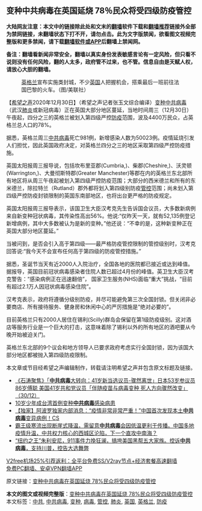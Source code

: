  <h2>变种中共病毒在英国延烧 78％民众将受四级防疫管控</h2> <p class="notice"><b>大陆网友注意：本文中的链接除此处和文末的<a href="https://github.com/bannedbook/fanqiang" >翻墙</a>软件下载和<a href="https://github.com/killgcd/justmysocks/blob/master/README.md">翻墙推荐</a>链接外全部为禁网链接，未翻墙状态下打不开，请勿点击。此为文字版禁闻，欲看图文视频完整版和更多禁闻，请下载<a href="https://github.com/bannedbook/fanqiang">翻墙软件或APP</a>后翻墙上禁闻网。</p><p>备注：翻墙看新闻非常安全，翻墙以真实身份发表敏感言论有一定风险，但只看不说则没有任何风险，翻的人太多，政府管不过来，也不管。信息自由是天赋人权，请放心大胆的翻墙。</b></p>  <div class="entry"> <figure> <p><figcaption><a href="https://www.bannedbook.org/bnews/tag/%e8%8b%b1%e6%a0%bc%e5%85%b0/" class="st_tag internal_tag" rel="tag" title="标签 英格兰 下的日志">英格兰</a>宣布实施类封城，不少<a href="https://www.bannedbook.org/bnews/tag/%e8%8b%b1%e5%9b%bd/" class="st_tag internal_tag" rel="tag" title="标签 英国 下的日志">英国</a>人把握机会，搭乘最后一班前往法国巴黎的火车。（图/美联社）</figcaption></figure> <p>【<span class='wp_keywordlink_affiliate'><a href="https://www.soundofhope.org" title="希望之声" target="_blank">希望之声</a></span>2020年12月30日】（希望之声记者张玉文综合编译）<a href="https://www.bannedbook.org/bnews/tag/%E5%8F%98%E7%A7%8D/" class="st_tag internal_tag" rel="tag" title="标签 变种 下的日志">变种</a><a href="https://www.bannedbook.org/bnews/tag/%e4%b8%ad%e5%85%b1/" class="st_tag internal_tag" rel="tag" title="标签 中共 下的日志">中共</a><a href="https://www.bannedbook.org/bnews/tag/%e7%97%85%e6%af%92/" class="st_tag internal_tag" rel="tag" title="标签 病毒 下的日志">病毒</a>（武汉<a href="https://www.bannedbook.org/bnews/tag/%e8%82%ba%e7%82%8e/" class="st_tag internal_tag" rel="tag" title="标签 肺炎 下的日志">肺炎</a>或新冠病毒）正在英国大部分地区蔓延，当地时间周三（12月30日）午夜起，四分之三的英格兰被划入第四级严控<a href="https://www.bannedbook.org/bnews/tag/%E9%98%B2%E7%96%AB/" class="st_tag internal_tag" rel="tag" title="标签 防疫 下的日志">防疫</a>范围，波及4400万民众，占英格兰总人口的78%。</p> <p>据悉，英格兰周三<a href="https://www.bannedbook.org/bnews/tag/%e4%b8%ad%e5%85%b1%e7%97%85%e6%af%92/" class="st_tag internal_tag" rel="tag" title="标签 中共病毒 下的日志">中共病毒</a>死亡981例，新增感染人数为50023例。疫情延烧引发人们担忧，因此英国政府决定，对英格兰四分之三的地区采取第四级严控防疫措施。</p> <p>英国太阳报周三报导说，包括坎布里亚郡(Cumbria,)、柴郡(Cheshire,)、沃灵顿(Warrington,)、大曼彻斯特郡(Greater Manchester)等郡在内的英格兰东北部所有地区将从周三午夜起被划入第四级严控防疫范围；大部分的西米德兰和所有的东米德兰，除拉特兰（Rutland）郡外都将划入第四级别防疫<a href="https://www.bannedbook.org/bnews/tag/%E7%AE%A1%E6%8E%A7/" class="st_tag internal_tag" rel="tag" title="标签 管控 下的日志">管控</a>范围；尚未划入第四级严控防疫封锁限制的英国东南部地区，也将出台更严格的防疫规定。</p>  <p>英国太阳报周三报导表示，该国卫生大臣汉考克先生告诉国会议员，大多数新病例来自新变种冠状病毒，其传染性高出56%。他说:“仅昨天一天，就有52,135例登记新增病例，其中大多数被认为是新的变种。”他还说：“不幸的是，这种新变种正在英国大部分地区蔓延。”</p> <p>当被问到，是否会引入高于第四级——最严格防疫管控限制的管控级别时，汉考克回答说:“我今天不会宣布任何高于第四级的防疫管控措施。”</p> <p>据悉，圣诞节当天有近2000人入院治疗，全国各地的医院都已接近或达到峰值。据报导，英国目前冠状病毒感染者住院人数已超过4月份的峰值。英卫生大臣汉考克警告：“感染病例正在迅速翻倍”， 国家卫生服务(NHS)面临“重大”挑战，“目前有超过2.1万人因冠状病毒感染住院”。</p>  <p>汉考克表示，政府将遵循分级别防疫，并尽可能避免第三次全国封锁。但关闭非必要商店、所有接待服务、健身房和休闲中心的严厉措施是“绝对必要的”。</p> <p>目前英格兰只有2000人居住在锡利(Scilly)群岛会保留在第1级防疫级别。这对酒店等服务行业是一个巨大的打击，这意味着除了锡利以外的所有地区的酒吧要从今晚开始被迫关门。</p> <p>英格兰东北部的9个议会和地方领导人已要求政府考虑实行全国封锁，因为该国大部分地区都被抛入第四级防疫限制。</p>  <p>本文章或节目经希望之声编辑制作，转载请注明希望之声并包含原文标题及链接。</p> <ul class='op-related-articles' title='相关阅读'> <li><a href='https://www.bannedbook.org/bnews/bannedvideo/20201231/1458169.html' target='_blank'>《石涛聚焦》「<b>中共病毒</b>大转向：41岁新当选议员-骤然离世」日本53岁参议员 86岁傅聪 美国41岁共和党议员「伴随疫苗与病毒变种 死人方向骤然改变」（30/12）</a></li> <li><a href='https://www.bannedbook.org/bnews/cnnews/20201231/1458162.html' target='_blank'>10岁少年成台湾首例变种<b>中共病毒</b>感染病患</a></li> <li><a href='https://www.bannedbook.org/bnews/bannedvideo/20201231/1458152.html' target='_blank'>【独家】阿波罗独家内部消息：“疫情非常非常严重！”中国首次发现本土<b>中共病毒</b>变异病例！CS</a></li> <li><a href='https://www.bannedbook.org/bnews/bannedvideo/20201231/1458109.html' target='_blank'>霸王级寒流出现断崖式降温，需留意<b>中共病毒</b>会因低温更利于传播。中国多地疫情升温，中共权力核心的西城区沦陷，下一个直攻中南海？</a></li> <li><a href='https://www.bannedbook.org/bnews/comments/20201230/1457910.html' target='_blank'>“纽约之王”朱利安尼，911事件力挽狂澜，搞垮美国黑帮五大家族。控诉<b>中共病毒</b>，支持川普，控告大选舞弊</a></li> </ul> <p class="texttj"> <a href="https://github.com/bannedbook/fanqiang/wiki/V2ray%E6%9C%BA%E5%9C%BA" target="_blank">V2free机场25%引荐返利：全平台免费SS/V2ray节点+经济套餐高速翻墙</a><br/> <a href="https://github.com/bannedbook/fanqiang/wiki/%E7%A6%81%E9%97%BB%E7%BD%91%E5%AE%89%E5%8D%93%E7%BF%BB%E5%A2%99%E6%96%B0%E9%97%BBAPP" target="_blank">免费PC翻墙、安卓VPN翻墙APP</a></p><p>原文链接：<a class="src_link"  href="https://www.soundofhope.org/post/458930" target="_blank">变种中共病毒在英国延烧 78%民众将受四级防疫管控</a></p><a name='sharetosocial'></a>       <div><b>本文的图文或视频完整版</b>：<a href='https://www.bannedbook.org/bnews/comments/20201231/1458260.html'>变种中共病毒在英国延烧 78%民众将受四级防疫管控</a></div>  </div><!--END ENTRY--> <div class="postfooter"> <div>本文标签：<a href="https://www.bannedbook.org/bnews/tag/%e4%b8%ad%e5%85%b1/" rel="tag">中共</a>, <a href="https://www.bannedbook.org/bnews/tag/%e4%b8%ad%e5%85%b1%e7%97%85%e6%af%92/" rel="tag">中共病毒</a>, <a href="https://www.bannedbook.org/bnews/tag/%E5%8F%98%E7%A7%8D/" rel="tag">变种</a>, <a href="https://www.bannedbook.org/bnews/tag/%e7%97%85%e6%af%92/" rel="tag">病毒</a>, <a href="https://www.bannedbook.org/bnews/tag/%E7%AE%A1%E6%8E%A7/" rel="tag">管控</a>, <a href="https://www.bannedbook.org/bnews/tag/%e8%82%ba%e7%82%8e/" rel="tag">肺炎</a>, <a href="https://www.bannedbook.org/bnews/tag/%e8%8b%b1%e5%9b%bd/" rel="tag">英国</a>, <a href="https://www.bannedbook.org/bnews/tag/%e8%8b%b1%e6%a0%bc%e5%85%b0/" rel="tag">英格兰</a>, <a href="https://www.bannedbook.org/bnews/tag/%E9%98%B2%E7%96%AB/" rel="tag">防疫</a></div>  </div><!--END POSTFOOTER--> 
